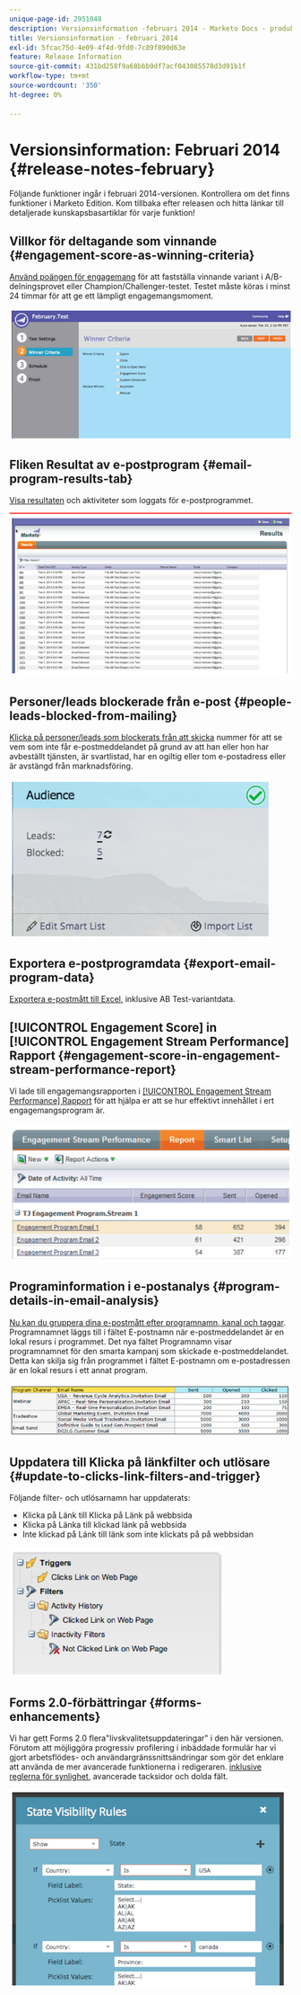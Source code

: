 ```yaml
---
unique-page-id: 2951048
description: Versionsinformation -februari 2014 - Marketo Docs - produktdokumentation
title: Versionsinformation - februari 2014
exl-id: 5fcac75d-4e09-4f4d-9fd0-7c89f890d63e
feature: Release Information
source-git-commit: 431bd258f9a68bbb9df7acf043085578d3d91b1f
workflow-type: tm+mt
source-wordcount: '350'
ht-degree: 0%

---
```


# Versionsinformation: Februari 2014 {#release-notes-february}

Följande funktioner ingår i februari 2014-versionen. Kontrollera om det finns funktioner i Marketo Edition. Kom tillbaka efter releasen och hitta länkar till detaljerade kunskapsbasartiklar för varje funktion!

## Villkor för deltagande som vinnande {#engagement-score-as-winning-criteria}

[Använd poängen för engagemang](/help/marketo/product-docs/email-marketing/email-programs/email-program-actions/email-test-a-b-test/define-the-a-b-test-winner-criteria.md) för att fastställa vinnande variant i A/B-delningsprovet eller Champion/Challenger-testet. Testet måste köras i minst 24 timmar för att ge ett lämpligt engagemangsmoment.

![](assets/image2014-9-22-10-3a46-3a49.png)

## Fliken Resultat av e-postprogram {#email-program-results-tab}

[Visa resultaten](/help/marketo/product-docs/email-marketing/email-programs/email-program-data/view-email-program-results.md) och aktiviteter som loggats för e-postprogrammet.

![](assets/image2014-9-22-10-3a47-3a19.png)

## Personer/leads blockerade från e-post {#people-leads-blocked-from-mailing}

[Klicka på personer/leads som blockerats från att skicka](/help/marketo/product-docs/email-marketing/email-programs/managing-people-in-email-programs/define-an-audience-with-a-smart-list.md) nummer för att se vem som inte får e-postmeddelandet på grund av att han eller hon har avbeställt tjänsten, är svartlistad, har en ogiltig eller tom e-postadress eller är avstängd från marknadsföring.

![](assets/image2014-9-22-10-3a47-3a42.png)

## Exportera e-postprogramdata {#export-email-program-data}

[Exportera e-postmått till Excel](/help/marketo/product-docs/email-marketing/email-programs/email-program-data/export-email-program-dashboard-to-excel.md), inklusive AB Test-variantdata.

## [!UICONTROL Engagement Score] in [!UICONTROL Engagement Stream Performance] Rapport {#engagement-score-in-engagement-stream-performance-report}

Vi lade till engagemangsrapporten i [[!UICONTROL Engagement Stream Performance] Rapport](/help/marketo/product-docs/email-marketing/drip-nurturing/reports-and-notifications/engagement-stream-performance-report.md) för att hjälpa er att se hur effektivt innehållet i ert engagemangsprogram är.

![](assets/image2014-9-22-10-3a50-3a36.png)

## Programinformation i e-postanalys {#program-details-in-email-analysis}

[Nu kan du gruppera dina e-postmått efter programnamn, kanal och taggar](/help/marketo/product-docs/reporting/revenue-cycle-analytics/email-analysis/build-an-email-analysis-report-that-shows-program-information.md). Programnamnet läggs till i fältet E-postnamn när e-postmeddelandet är en lokal resurs i programmet. Det nya fältet Programnamn visar programnamnet för den smarta kampanj som skickade e-postmeddelandet. Detta kan skilja sig från programmet i fältet E-postnamn om e-postadressen är en lokal resurs i ett annat program.

![](assets/image2014-9-22-10-3a50-3a57.png)

## Uppdatera till Klicka på länkfilter och utlösare {#update-to-clicks-link-filters-and-trigger}

Följande filter- och utlösarnamn har uppdaterats:

* Klicka på Länk till Klicka på Länk på webbsida
* Klicka på Länka till klickad länk på webbsida
* Inte klickad på Länk till länk som inte klickats på på webbsidan

![](assets/image2014-9-22-10-3a51-3a31.png)

## Forms 2.0-förbättringar {#forms-enhancements}

Vi har gett Forms 2.0 flera&quot;livskvalitetsuppdateringar&quot; i den här versionen. Förutom att möjliggöra progressiv profilering i inbäddade formulär har vi gjort arbetsflödes- och användargränssnittsändringar som gör det enklare att använda de mer avancerade funktionerna i redigeraren. [inklusive reglerna för synlighet](/help/marketo/product-docs/demand-generation/forms/form-fields/dynamically-toggle-visibility-of-a-form-field.md), avancerade tacksidor och dolda fält.

![](assets/image2014-9-22-10-3a51-3a54.png)
